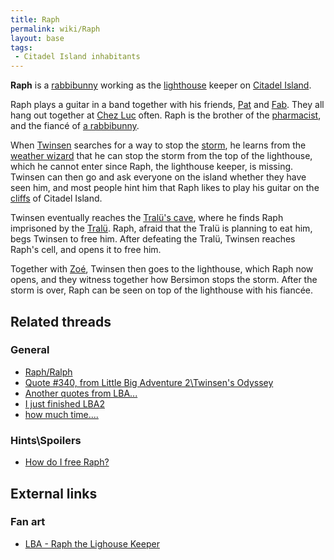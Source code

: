 ```yaml
---
title: Raph
permalink: wiki/Raph
layout: base
tags:
 - Citadel Island inhabitants
---
```


**Raph** is a [rabbibunny](rabbibunny "wikilink") working as the
[lighthouse](lighthouse "wikilink") keeper on [Citadel
Island](Citadel_Island "wikilink").

Raph plays a guitar in a band together with his friends,
[Pat](Pat "wikilink") and [Fab](Fab "wikilink"). They all hang out
together at [Chez Luc](Chez_Luc "wikilink") often. Raph is the brother
of the [pharmacist](Pharmacist_(Rabbibunny) "wikilink"), and the fiancé
of [a rabbibunny](Raph's_Fiancée "wikilink").

When [Twinsen](Twinsen "wikilink") searches for a way to stop the
[storm](storm "wikilink"), he learns from the [weather
wizard](weather_wizard "wikilink") that he can stop the storm from the
top of the lighthouse, which he cannot enter since Raph, the lighthouse
keeper, is missing. Twinsen can then go and ask everyone on the island
whether they have seen him, and most people hint him that Raph likes to
play his guitar on the [cliffs](cliffs "wikilink") of Citadel Island.

Twinsen eventually reaches the [Tralü's cave](Tralü's_cave "wikilink"),
where he finds Raph imprisoned by the [Tralü](Tralü "wikilink"). Raph,
afraid that the Tralü is planning to eat him, begs Twinsen to free him.
After defeating the Tralü, Twinsen reaches Raph's cell, and opens it to
free him.

Together with [Zoé](Zoé "wikilink"), Twinsen then goes to the
lighthouse, which Raph now opens, and they witness together how Bersimon
stops the storm. After the storm is over, Raph can be seen on top of the
lighthouse with his fiancée.

## Related threads

### General

- [Raph/Ralph](https://forum.magicball.net/showthread.php?t=3433)
- [Quote \#340, from Little Big Adventure 2\Twinsen's
  Odyssey](https://forum.magicball.net/showthread.php?t=4091)
- [Another quotes from
  LBA...](https://forum.magicball.net/showthread.php?t=3121)
- [I just finished
  LBA2](https://forum.magicball.net/showthread.php?t=776)
- [how much time....](https://forum.magicball.net/showthread.php?t=779)

### Hints\Spoilers

- [How do I free
  Raph?](https://forum.magicball.net/showthread.php?t=8724)

## External links

### Fan art

- [LBA - Raph the Lighouse
  Keeper](http://www.deviantart.com/deviation/26156993/)
